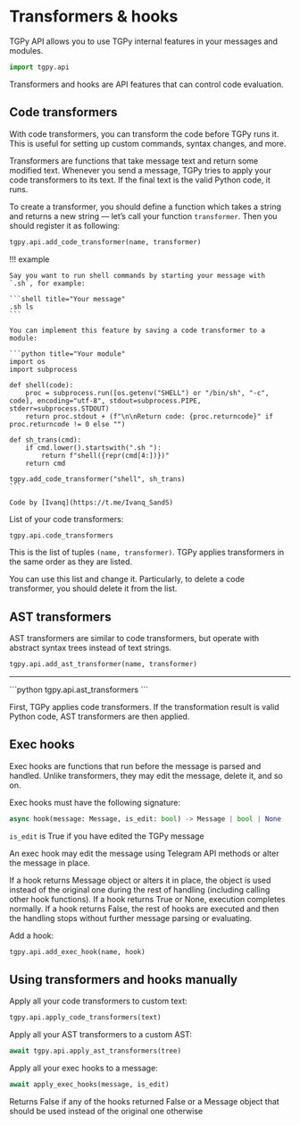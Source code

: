 # Transformers & hooks

TGPy API allows you to use TGPy internal features in your messages and modules.

```python
import tgpy.api
```

Transformers and hooks are API features that can control code evaluation.


## Code transformers

With code transformers, you can transform the code before TGPy runs it. This is useful for setting up custom commands, syntax changes, and more.

Transformers are functions that take message text and return some modified text. Whenever you send a message, TGPy tries to apply your code transformers to its text. If the final text is the valid Python code, it runs.

To create a transformer, you should define a function which takes a string and returns a new string — let’s call your function `transformer`. Then you should register it as following:

```python
tgpy.api.add_code_transformer(name, transformer)
```

!!! example

    Say you want to run shell commands by starting your message with `.sh`, for example:

    ```shell title="Your message"
    .sh ls
    ```

    You can implement this feature by saving a code transformer to a module:

    ```python title="Your module"
    import os
    import subprocess
    
    def shell(code):
        proc = subprocess.run([os.getenv("SHELL") or "/bin/sh", "-c", code], encoding="utf-8", stdout=subprocess.PIPE, stderr=subprocess.STDOUT)
        return proc.stdout + (f"\n\nReturn code: {proc.returncode}" if proc.returncode != 0 else "")
    
    def sh_trans(cmd):
        if cmd.lower().startswith(".sh "):
            return f"shell({repr(cmd[4:])})"
        return cmd
    
    tgpy.add_code_transformer("shell", sh_trans)
    ```

    Code by [Ivanq](https://t.me/Ivanq_SandS)


List of your code transformers:

```python
tgpy.api.code_transformers
```
This is the list of tuples `(name, transformer)`. TGPy applies transformers in the same order as they are listed.

You can use this list and change it. Particularly, to delete a code transformer, you should delete it from the list.


## AST transformers

AST transformers are similar to code transformers, but operate with abstract syntax trees instead of text strings.

<div class="tgpy-code-block">

```python
tgpy.api.add_ast_transformer(name, transformer)
```
<hr>
```python
tgpy.api.ast_transformers
```

</div>

First, TGPy applies code transformers. If the transformation result is valid Python code, AST transformers are then applied.


## Exec hooks

Exec hooks are functions that run before the message is parsed and handled. Unlike transformers, they may edit
the message, delete it, and so on.

Exec hooks must have the following signature:

```python
async hook(message: Message, is_edit: bool) -> Message | bool | None
``` 

<p class="code-label"><code>is_edit</code> is True if you have edited the TGPy message</p>

An exec hook may edit the message using Telegram API methods or alter the message in place.

If a hook returns Message object or alters it in place, the object is used instead of the original one during the rest
of handling (including calling other hook functions). If a hook returns True or None, execution completes normally.
If a hook returns False, the rest of hooks are executed and then the handling stops without further message
parsing or evaluating.

Add a hook:

```python
tgpy.api.add_exec_hook(name, hook)
```


## Using transformers and hooks manually

Apply all your code transformers to custom text:

```python
tgpy.api.apply_code_transformers(text)
```

Apply all your AST transformers to a custom AST:

```python
await tgpy.api.apply_ast_transformers(tree)
```

Apply all your exec hooks to a message:

```python
await apply_exec_hooks(message, is_edit)
```

<p class="code-label">Returns False if any of the hooks returned False or a Message object that should be used instead
of the original one otherwise</p>
